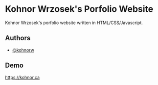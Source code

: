# Kohnor Wrzosek's Porfolio Website

Kohnor Wrzosek's porfolio website written in HTML/CSS/Javascript.


## Authors

- [@kohnorw](https://www.github.com/kohnorw)


## Demo

https://kohnor.ca
